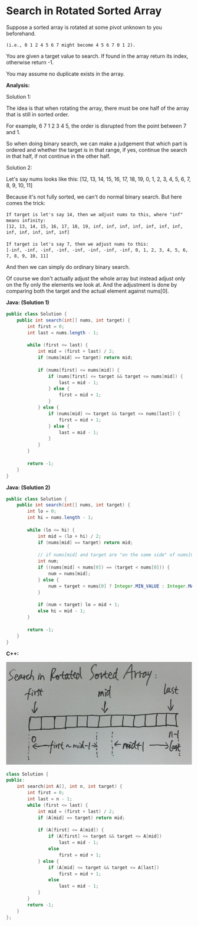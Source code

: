 # Search in Rotated Sorted Array

Suppose a sorted array is rotated at some pivot unknown to you beforehand.

    (i.e., 0 1 2 4 5 6 7 might become 4 5 6 7 0 1 2).

You are given a target value to search. If found in the array return its index, otherwise return -1.

You may assume no duplicate exists in the array.

**Analysis:**

Solution 1:

The idea is that when rotating the array, there must be one half of the array that is still in sorted order.

For example, 6 7 1 2 3 4 5, the order is disrupted from the point between 7 and 1.

So when doing binary search, we can make a judgement that which part is ordered and whether the target is in that range, if yes, continue the search in that half, if not continue in the other half.

Solution 2:

Let's say nums looks like this: [12, 13, 14, 15, 16, 17, 18, 19, 0, 1, 2, 3, 4, 5, 6, 7, 8, 9, 10, 11]

Because it's not fully sorted, we can't do normal binary search. But here comes the trick:

    If target is let's say 14, then we adjust nums to this, where "inf" means infinity:
    [12, 13, 14, 15, 16, 17, 18, 19, inf, inf, inf, inf, inf, inf, inf, inf, inf, inf, inf, inf]

    If target is let's say 7, then we adjust nums to this:
    [-inf, -inf, -inf, -inf, -inf, -inf, -inf, -inf, 0, 1, 2, 3, 4, 5, 6, 7, 8, 9, 10, 11]

And then we can simply do ordinary binary search.

Of course we don't actually adjust the whole array but instead adjust only on the fly only the elements we look at. And the adjustment is done by comparing both the target and the actual element against nums[0].

**Java: (Solution 1)**
```java
public class Solution {
    public int search(int[] nums, int target) {
        int first = 0;
        int last = nums.length - 1;

        while (first <= last) {
            int mid = (first + last) / 2;
            if (nums[mid] == target) return mid;

            if (nums[first] <= nums[mid]) {
                if (nums[first] <= target && target <= nums[mid]) {
                    last = mid - 1;
                } else {
                    first = mid + 1;
                }
            } else {
                if (nums[mid] <= target && target <= nums[last]) {
                    first = mid + 1;
                } else {
                    last = mid - 1;
                }
            }
        }

        return -1;
    }
}
```

**Java: (Solution 2)**
```java
public class Solution {
    public int search(int[] nums, int target) {
        int lo = 0;
        int hi = nums.length - 1;

        while (lo <= hi) {
            int mid = (lo + hi) / 2;
            if (nums[mid] == target) return mid;

            // if nums[mid] and target are "on the same side" of nums[0], we just take nums[mid].
            int num;
            if ((nums[mid] < nums[0]) == (target < nums[0])) {
                num = nums[mid];
            } else {
                num = target < nums[0] ? Integer.MIN_VALUE : Integer.MAX_VALUE;
            }

            if (num < target) lo = mid + 1;
            else hi = mid - 1;
        }

        return -1;
    }
}
```

**C++:**

![](SearchInRotatedSortedArray-P1.jpg)

```c++
class Solution {
public:
    int search(int A[], int n, int target) {
        int first = 0;
        int last = n - 1;
        while (first <= last) {
            int mid = (first + last) / 2;
            if (A[mid] == target) return mid;

            if (A[first] <= A[mid]) {
                if (A[first] <= target && target <= A[mid])
                    last = mid - 1;
                else
                    first = mid + 1;
            } else {
                if (A[mid] <= target && target <= A[last])
                    first = mid + 1;
                else
                    last = mid - 1;
            }
        }
        return -1;
    }
};
```
